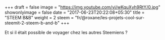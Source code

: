 +++
draft = false
image = "https://img.youtube.com/vi/wKquXyh9RtY/0.jpg"
showonlyimage = false
date = "2017-06-23T20:22:08+05:30"
title = "STEEM B&B"
weight = 2
steem = "fr/@roxane/les-projets-cool-sur-steemit-2-steem-b-and-b"
+++

Et si il était possible de voyager chez les autres Steemiens ?

<!--more-->
